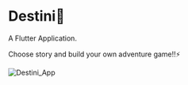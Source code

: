# Destini🔮
A Flutter Application.

Choose story and build your own adventure game!!⚡



![Destini_App](https://user-images.githubusercontent.com/47295558/74249469-3529c700-4d0f-11ea-8002-74d34773d208.gif)
